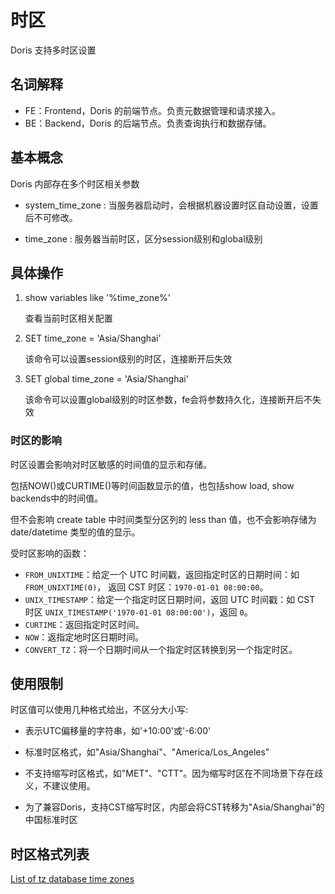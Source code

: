 <!-- 
Licensed to the Apache Software Foundation (ASF) under one
or more contributor license agreements.  See the NOTICE file
distributed with this work for additional information
regarding copyright ownership.  The ASF licenses this file
to you under the Apache License, Version 2.0 (the
"License"); you may not use this file except in compliance
with the License.  You may obtain a copy of the License at

  http://www.apache.org/licenses/LICENSE-2.0

Unless required by applicable law or agreed to in writing,
software distributed under the License is distributed on an
"AS IS" BASIS, WITHOUT WARRANTIES OR CONDITIONS OF ANY
KIND, either express or implied.  See the License for the
specific language governing permissions and limitations
under the License.
-->

# 时区

Doris 支持多时区设置

## 名词解释

* FE：Frontend，Doris 的前端节点。负责元数据管理和请求接入。
* BE：Backend，Doris 的后端节点。负责查询执行和数据存储。

## 基本概念

Doris 内部存在多个时区相关参数

* system_time_zone :
    当服务器启动时，会根据机器设置时区自动设置，设置后不可修改。
    
* time_zone :
    服务器当前时区，区分session级别和global级别

## 具体操作

1. show variables like '%time_zone%'

    查看当前时区相关配置
    
2. SET time_zone = 'Asia/Shanghai'

    该命令可以设置session级别的时区，连接断开后失效
    
3. SET global time_zone = 'Asia/Shanghai'

    该命令可以设置global级别的时区参数，fe会将参数持久化，连接断开后不失效
    
### 时区的影响

时区设置会影响对时区敏感的时间值的显示和存储。

包括NOW()或CURTIME()等时间函数显示的值，也包括show load, show backends中的时间值。

但不会影响 create table 中时间类型分区列的 less than 值，也不会影响存储为 date/datetime 类型的值的显示。

受时区影响的函数：

* `FROM_UNIXTIME`：给定一个 UTC 时间戳，返回指定时区的日期时间：如 `FROM_UNIXTIME(0)`， 返回 CST 时区：`1970-01-01 08:00:00`。
* `UNIX_TIMESTAMP`：给定一个指定时区日期时间，返回 UTC 时间戳：如 CST 时区 `UNIX_TIMESTAMP('1970-01-01 08:00:00')`，返回 `0`。
* `CURTIME`：返回指定时区时间。
* `NOW`：返指定地时区日期时间。
* `CONVERT_TZ`：将一个日期时间从一个指定时区转换到另一个指定时区。

## 使用限制

时区值可以使用几种格式给出，不区分大小写:

* 表示UTC偏移量的字符串，如'+10:00'或'-6:00'

* 标准时区格式，如"Asia/Shanghai"、"America/Los_Angeles"

* 不支持缩写时区格式，如"MET"、"CTT"。因为缩写时区在不同场景下存在歧义，不建议使用。

* 为了兼容Doris，支持CST缩写时区，内部会将CST转移为"Asia/Shanghai"的中国标准时区

## 时区格式列表

[List of tz database time zones](https://en.wikipedia.org/wiki/List_of_tz_database_time_zones)


